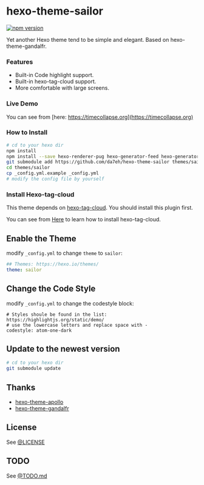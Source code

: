 # hexo-theme-sailor

[![npm version](https://badge.fury.io/js/hexo-theme-sailor.svg)](https://badge.fury.io/js/hexo-theme-gandalfr)

Yet another Hexo theme tend to be simple and elegant. Based on hexo-theme-gandalfr.

### Features
+ Built-in Code highlight support.
+ Built-in hexo-tag-cloud support.
+ More comfortable with large screens.

### Live Demo

You can see from [here: https://timecollapse.org](https://timecollapse.org)

### How to Install
``` bash
# cd to your hexo dir
npm install
npm install --save hexo-renderer-pug hexo-generator-feed hexo-generator-sitemap hexo-browsersync hexo-generator-archive hexo-tag-cloud
git submodule add https://github.com/da7eh/hexo-theme-sailor themes/sailor
cd themes/sailor
cp _config.yml.example _config.yml
# modify the config file by yourself
```

### Install Hexo-tag-cloud
This theme depends on [hexo-tag-cloud](https://github.com/MikeCoder/hexo-tag-cloud). You should install this plugin first.

You can see from [Here](https://github.com/MikeCoder/hexo-tag-cloud) to learn how to install hexo-tag-cloud.

## Enable the Theme

modify `_config.yml` to change `theme` to `sailor`:

```yaml
## Themes: https://hexo.io/themes/
theme: sailor
```

## Change the Code Style

modify `_config.yml` to change the codestyle block:

```
# Styles shoule be found in the list: https://highlightjs.org/static/demo/
# use the lowercase letters and replace space with -
codestyle: atom-one-dark
```

## Update to the newest version
``` bash
# cd to your hexo dir
git submodule update
```

## Thanks
+ [hexo-theme-apollo](https://github.com/pinggod/hexo-theme-apollo)
+ [hexo-theme-gandalfr](https://github.com/MikeCoder/hexo-theme-gandalfr)

## License
See [@LICENSE](./LICENSE)

## TODO
See [@TODO.md](./TODO.md)
